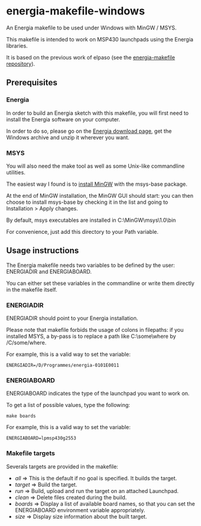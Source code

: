 energia-makefile-windows
========================

An Energia makefile to be used under Windows with MinGW / MSYS.

This makefile is intended to work on MSP430 launchpads using the Energia libraries.

It is based on the previous work of elpaso (see the [energia-makefile repository](https://github.com/elpaso/energia-makefile)).

Prerequisites
--------------------


### Energia

In order to build an Energia sketch with this makefile, you will first need to install the Energia software on your computer.

In order to do so, please go on the [Energia download page](http://energia.nu/download/), get the Windows archive and unzip it wherever you want. 

### MSYS

You will also need the make tool as well as some Unix-like commandline utilities.

The easiest way I found is to [install MinGW](http://sourceforge.net/projects/mingw/files/) with the msys-base package.

At the end of MinGW installation, the MinGW GUI should start: you can then choose to install msys-base by checking it in the list and going to Installation > Apply changes.

By default, msys executables are installed in C:\MinGW\msys\1.0\bin

For convenience, just add this directory to your Path variable.

Usage instructions
--------------------

The Energia makefile needs two variables to be defined by the user: ENERGIADIR and ENERGIABOARD.

You can either set these variables in the commandline or write them directly in the makefile itself.

### ENERGIADIR

ENERGIADIR should point to your Energia installation.

Please note that makefile forbids the usage of colons in filepaths: if you installed MSYS, a by-pass is to replace a path like C:\some\where by /C/some/where.

For example, this is a valid way to set the variable:

    ENERGIADIR=/D/Programmes/energia-0101E0011

### ENERGIABOARD

ENERGIABOARD indicates the type of the launchpad you want to work on.

To get a list of possible values, type the following:

    make boards

For example, this is a valid way to set the variable:

    ENERGIABOARD=lpmsp430g2553

### Makefile targets

Severals targets are provided in the makefile:

* *all* => This is the default if no goal is specified. It builds the target.
* *target* => Build the target.
* *run* => Build, upload and run the target on an attached Launchpad.
* *clean* => Delete files created during the build.
* *boards* => Display a list of available board names, so that you can set the ENERGIABOARD environment variable appropriately.
* *size* => Display size information about the built target.
